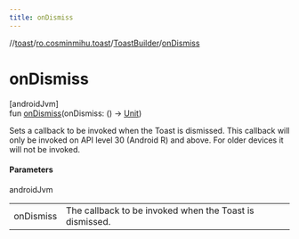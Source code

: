 ```yaml
---
title: onDismiss
---
```

//[toast](../../../index.html)/[ro.cosminmihu.toast](../index.html)/[ToastBuilder](index.html)/[onDismiss](on-dismiss.html)



# onDismiss



[androidJvm]\
fun [onDismiss](on-dismiss.html)(onDismiss: () -&gt; [Unit](https://kotlinlang.org/api/core/kotlin-stdlib/kotlin/-unit/index.html))



Sets a callback to be invoked when the Toast is dismissed. This callback will only be invoked on API level 30 (Android R) and above. For older devices it will not be invoked.



#### Parameters


androidJvm

| | |
|---|---|
| onDismiss | The callback to be invoked when the Toast is dismissed. |



